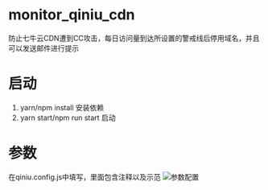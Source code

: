 # monitor_qiniu_cdn
防止七牛云CDN遭到CC攻击，每日访问量到达所设置的警戒线后停用域名，并且可以发送邮件进行提示

# 启动
1. yarn/npm install 安装依赖
2. yarn start/npm run start 启动

# 参数
在qiniu.config.js中填写，里面包含注释以及示范
![参数配置](https://disk.blogweb.cn/open-source/monitor_qiniu_cdn/params.svg "参数配置")
